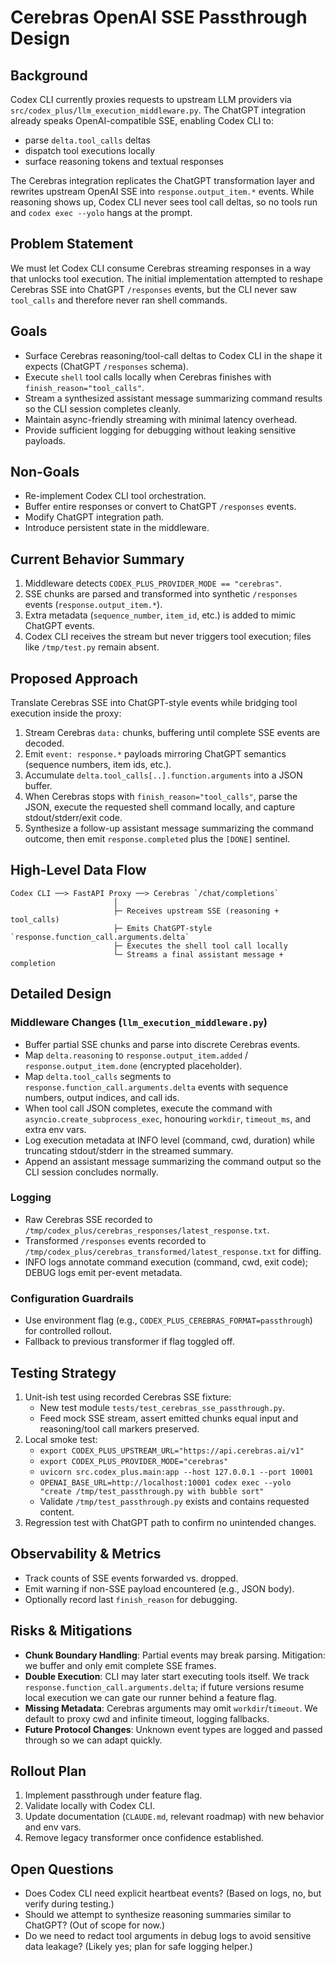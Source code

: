 # Cerebras OpenAI SSE Passthrough Design

## Background
Codex CLI currently proxies requests to upstream LLM providers via `src/codex_plus/llm_execution_middleware.py`. The ChatGPT integration already speaks OpenAI-compatible SSE, enabling Codex CLI to:
- parse `delta.tool_calls` deltas
- dispatch tool executions locally
- surface reasoning tokens and textual responses

The Cerebras integration replicates the ChatGPT transformation layer and rewrites upstream OpenAI SSE into `response.output_item.*` events. While reasoning shows up, Codex CLI never sees tool call deltas, so no tools run and `codex exec --yolo` hangs at the prompt.

## Problem Statement
We must let Codex CLI consume Cerebras streaming responses in a way that unlocks tool execution. The initial implementation attempted to reshape Cerebras SSE into ChatGPT `/responses` events, but the CLI never saw `tool_calls` and therefore never ran shell commands.

## Goals
- Surface Cerebras reasoning/tool-call deltas to Codex CLI in the shape it expects (ChatGPT `/responses` schema).
- Execute `shell` tool calls locally when Cerebras finishes with `finish_reason="tool_calls"`.
- Stream a synthesized assistant message summarizing command results so the CLI session completes cleanly.
- Maintain async-friendly streaming with minimal latency overhead.
- Provide sufficient logging for debugging without leaking sensitive payloads.

## Non-Goals
- Re-implement Codex CLI tool orchestration.
- Buffer entire responses or convert to ChatGPT `/responses` events.
- Modify ChatGPT integration path.
- Introduce persistent state in the middleware.

## Current Behavior Summary
1. Middleware detects `CODEX_PLUS_PROVIDER_MODE == "cerebras"`.
2. SSE chunks are parsed and transformed into synthetic `/responses` events (`response.output_item.*`).
3. Extra metadata (`sequence_number`, `item_id`, etc.) is added to mimic ChatGPT events.
4. Codex CLI receives the stream but never triggers tool execution; files like `/tmp/test.py` remain absent.

## Proposed Approach
Translate Cerebras SSE into ChatGPT-style events while bridging tool execution inside the proxy:
1. Stream Cerebras `data:` chunks, buffering until complete SSE events are decoded.
2. Emit `event: response.*` payloads mirroring ChatGPT semantics (sequence numbers, item ids, etc.).
3. Accumulate `delta.tool_calls[..].function.arguments` into a JSON buffer.
4. When Cerebras stops with `finish_reason="tool_calls"`, parse the JSON, execute the requested shell command locally, and capture stdout/stderr/exit code.
5. Synthesize a follow-up assistant message summarizing the command outcome, then emit `response.completed` plus the `[DONE]` sentinel.

## High-Level Data Flow
```
Codex CLI ──> FastAPI Proxy ──> Cerebras `/chat/completions`
                       │
                       ├─ Receives upstream SSE (reasoning + tool_calls)
                       ├─ Emits ChatGPT-style `response.function_call.arguments.delta`
                       ├─ Executes the shell tool call locally
                       └─ Streams a final assistant message + completion
```

## Detailed Design
### Middleware Changes (`llm_execution_middleware.py`)
- Buffer partial SSE chunks and parse into discrete Cerebras events.
- Map `delta.reasoning` to `response.output_item.added` / `response.output_item.done` (encrypted placeholder).
- Map `delta.tool_calls` segments to `response.function_call.arguments.delta` events with sequence numbers, output indices, and call ids.
- When tool call JSON completes, execute the command with `asyncio.create_subprocess_exec`, honouring `workdir`, `timeout_ms`, and extra env vars.
- Log execution metadata at INFO level (command, cwd, duration) while truncating stdout/stderr in the streamed summary.
- Append an assistant message summarizing the command output so the CLI session concludes normally.

### Logging
- Raw Cerebras SSE recorded to `/tmp/codex_plus/cerebras_responses/latest_response.txt`.
- Transformed `/responses` events recorded to `/tmp/codex_plus/cerebras_transformed/latest_response.txt` for diffing.
- INFO logs annotate command execution (command, cwd, exit code); DEBUG logs emit per-event metadata.

### Configuration Guardrails
- Use environment flag (e.g., `CODEX_PLUS_CEREBRAS_FORMAT=passthrough`) for controlled rollout.
- Fallback to previous transformer if flag toggled off.

## Testing Strategy
1. Unit-ish test using recorded Cerebras SSE fixture:
   - New test module `tests/test_cerebras_sse_passthrough.py`.
   - Feed mock SSE stream, assert emitted chunks equal input and reasoning/tool call markers preserved.
2. Local smoke test:
   - `export CODEX_PLUS_UPSTREAM_URL="https://api.cerebras.ai/v1"`
   - `export CODEX_PLUS_PROVIDER_MODE="cerebras"`
   - `uvicorn src.codex_plus.main:app --host 127.0.0.1 --port 10001`
   - `OPENAI_BASE_URL=http://localhost:10001 codex exec --yolo "create /tmp/test_passthrough.py with bubble sort"`
   - Validate `/tmp/test_passthrough.py` exists and contains requested content.
3. Regression test with ChatGPT path to confirm no unintended changes.

## Observability & Metrics
- Track counts of SSE events forwarded vs. dropped.
- Emit warning if non-SSE payload encountered (e.g., JSON body).
- Optionally record last `finish_reason` for debugging.

## Risks & Mitigations
- **Chunk Boundary Handling**: Partial events may break parsing. Mitigation: we buffer and only emit complete SSE frames.
- **Double Execution**: CLI may later start executing tools itself. We track `response.function_call.arguments.delta`; if future versions resume local execution we can gate our runner behind a feature flag.
- **Missing Metadata**: Cerebras arguments may omit `workdir`/`timeout`. We default to proxy cwd and infinite timeout, logging fallbacks.
- **Future Protocol Changes**: Unknown event types are logged and passed through so we can adapt quickly.

## Rollout Plan
1. Implement passthrough under feature flag.
2. Validate locally with Codex CLI.
3. Update documentation (`CLAUDE.md`, relevant roadmap) with new behavior and env vars.
4. Remove legacy transformer once confidence established.

## Open Questions
- Does Codex CLI need explicit heartbeat events? (Based on logs, no, but verify during testing.)
- Should we attempt to synthesize reasoning summaries similar to ChatGPT? (Out of scope for now.)
- Do we need to redact tool arguments in debug logs to avoid sensitive data leakage? (Likely yes; plan for safe logging helper.)
